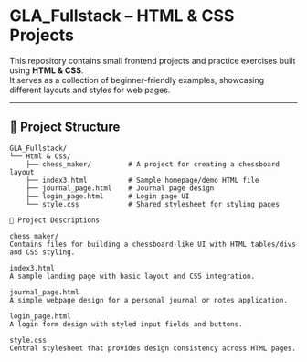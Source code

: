 # GLA_Fullstack – HTML & CSS Projects

This repository contains small frontend projects and practice exercises built using **HTML & CSS**.  
It serves as a collection of beginner-friendly examples, showcasing different layouts and styles for web pages.

---

## 📂 Project Structure

```plaintext
GLA_Fullstack/
└── Html & Css/
    ├── chess_maker/         # A project for creating a chessboard layout
    ├── index3.html          # Sample homepage/demo HTML file
    ├── journal_page.html    # Journal page design
    ├── login_page.html      # Login page UI
    └── style.css            # Shared stylesheet for styling pages

📝 Project Descriptions

chess_maker/
Contains files for building a chessboard-like UI with HTML tables/divs and CSS styling.

index3.html
A sample landing page with basic layout and CSS integration.

journal_page.html
A simple webpage design for a personal journal or notes application.

login_page.html
A login form design with styled input fields and buttons.

style.css
Central stylesheet that provides design consistency across HTML pages.
